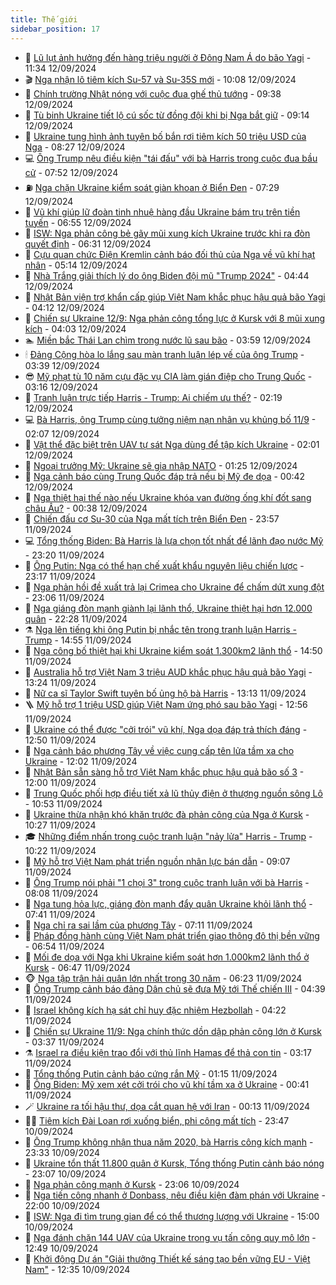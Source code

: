 ```yaml
---
title: Thế giới
sidebar_position: 17
---
```


<!-- dantri-the-gioi:START -->
- 🌋 [Lũ lụt ảnh hưởng đến hàng triệu người ở Đông Nam Á do bão Yagi](https://dantri.com.vn/the-gioi/lu-lut-anh-huong-den-hang-trieu-nguoi-o-dong-nam-a-do-bao-yagi-20240912172353845.htm) - 11:34 12/09/2024
- 🎬 [Nga nhận lô tiêm kích Su-57 và Su-35S mới](https://dantri.com.vn/the-gioi/nga-nhan-lo-tiem-kich-su-57-va-su-35s-moi-20240912154454199.htm) - 10:08 12/09/2024
- 🧰 [Chính trường Nhật nóng với cuộc đua ghế thủ tướng](https://dantri.com.vn/the-gioi/chinh-truong-nhat-nong-voi-cuoc-dua-ghe-thu-tuong-20240912161409806.htm) - 09:38 12/09/2024
- 🌋 [Tù binh Ukraine tiết lộ cú sốc từ đồng đội khi bị Nga bắt giữ](https://dantri.com.vn/the-gioi/tu-binh-ukraine-tiet-lo-cu-soc-tu-dong-doi-khi-bi-nga-bat-giu-20240912154345281.htm) - 09:14 12/09/2024
- 🗽 [Ukraine tung hình ảnh tuyên bố bắn rơi tiêm kích 50 triệu USD của Nga](https://dantri.com.vn/the-gioi/ukraine-tung-hinh-anh-tuyen-bo-ban-roi-tiem-kich-50-trieu-usd-cua-nga-20240912145609051.htm) - 08:27 12/09/2024
- 💻 [Ông Trump nêu điều kiện &quot;tái đấu&quot; với bà Harris trong cuộc đua bầu cử](https://dantri.com.vn/the-gioi/ong-trump-neu-dieu-kien-tai-dau-voi-ba-harris-trong-cuoc-dua-bau-cu-20240912063357257.htm) - 07:52 12/09/2024
- ⛽️ [Nga chặn Ukraine kiểm soát giàn khoan ở Biển Đen](https://dantri.com.vn/the-gioi/nga-chan-ukraine-kiem-soat-gian-khoan-o-bien-den-20240912141536539.htm) - 07:29 12/09/2024
- 🤩 [Vũ khí giúp lữ đoàn tinh nhuệ hàng đầu Ukraine bám trụ trên tiền tuyến](https://dantri.com.vn/the-gioi/vu-khi-giup-lu-doan-tinh-nhue-hang-dau-ukraine-bam-tru-tren-tien-tuyen-20240912122535344.htm) - 06:55 12/09/2024
- 🧐 [ISW: Nga phản công bẻ gãy mũi xung kích Ukraine trước khi ra đòn quyết định](https://dantri.com.vn/the-gioi/isw-nga-phan-cong-be-gay-mui-xung-kich-ukraine-truoc-khi-ra-don-quyet-dinh-20240912115855287.htm) - 06:31 12/09/2024
- 🎊 [Cựu quan chức Điện Kremlin cảnh báo đối thủ của Nga về vũ khí hạt nhân](https://dantri.com.vn/the-gioi/cuu-quan-chuc-dien-kremlin-canh-bao-doi-thu-cua-nga-ve-vu-khi-hat-nhan-20240912114846448.htm) - 05:14 12/09/2024
- 📝 [Nhà Trắng giải thích lý do ông Biden đội mũ &quot;Trump 2024&quot;](https://dantri.com.vn/the-gioi/nha-trang-giai-thich-ly-do-ong-biden-doi-mu-trump-2024-20240912114008036.htm) - 04:44 12/09/2024
- 🤡 [Nhật Bản viện trợ khẩn cấp giúp Việt Nam khắc phục hậu quả bão Yagi](https://dantri.com.vn/the-gioi/nhat-ban-vien-tro-khan-cap-giup-viet-nam-khac-phuc-hau-qua-bao-yagi-20240912110104973.htm) - 04:12 12/09/2024
- 🥷 [Chiến sự Ukraine 12/9: Nga phản công tổng lực ở Kursk với 8 mũi xung kích](https://dantri.com.vn/the-gioi/chien-su-ukraine-129-nga-phan-cong-tong-luc-o-kursk-voi-8-mui-xung-kich-20240912103823162.htm) - 04:03 12/09/2024
- 🏊 [Miền bắc Thái Lan chìm trong nước lũ sau bão](https://dantri.com.vn/the-gioi/mien-bac-thai-lan-chim-trong-nuoc-lu-sau-bao-20240912104731800.htm) - 03:59 12/09/2024
- 🕯 [Đảng Cộng hòa lo lắng sau màn tranh luận lép vế của ông Trump](https://dantri.com.vn/the-gioi/dang-cong-hoa-lo-lang-sau-man-tranh-luan-lep-ve-cua-ong-trump-20240912101128761.htm) - 03:39 12/09/2024
- 😎 [Mỹ phạt tù 10 năm cựu đặc vụ CIA làm gián điệp cho Trung Quốc](https://dantri.com.vn/the-gioi/my-phat-tu-10-nam-cuu-dac-vu-cia-lam-gian-diep-cho-trung-quoc-20240912101159057.htm) - 03:16 12/09/2024
- 🌈 [Tranh luận trực tiếp Harris - Trump: Ai chiếm ưu thế?](https://dantri.com.vn/the-gioi/tranh-luan-truc-tiep-harris-trump-ai-chiem-uu-the-20240911205013290.htm) - 02:19 12/09/2024
- 💻 [Bà Harris, ông Trump cùng tưởng niệm nạn nhân vụ khủng bố 11/9](https://dantri.com.vn/the-gioi/ba-harris-ong-trump-cung-tuong-niem-nan-nhan-vu-khung-bo-119-20240912090624334.htm) - 02:07 12/09/2024
- 🤖 [Vật thể đặc biệt trên UAV tự sát Nga dùng để tập kích Ukraine](https://dantri.com.vn/the-gioi/vat-the-dac-biet-tren-uav-tu-sat-nga-dung-de-tap-kich-ukraine-20240912084601297.htm) - 02:01 12/09/2024
- 🦏 [Ngoại trưởng Mỹ: Ukraine sẽ gia nhập NATO](https://dantri.com.vn/the-gioi/ngoai-truong-my-ukraine-se-gia-nhap-nato-20240912054900013.htm) - 01:25 12/09/2024
- 🌁 [Nga cảnh báo cùng Trung Quốc đáp trả nếu bị Mỹ đe dọa](https://dantri.com.vn/the-gioi/nga-canh-bao-cung-trung-quoc-dap-tra-neu-bi-my-de-doa-20240912065510543.htm) - 00:42 12/09/2024
- 🐘 [Nga thiệt hại thế nào nếu Ukraine khóa van đường ống khí đốt sang châu Âu?](https://dantri.com.vn/the-gioi/nga-thiet-hai-the-nao-neu-ukraine-khoa-van-duong-ong-khi-dot-sang-chau-au-20240912071957518.htm) - 00:38 12/09/2024
- 🥷 [Chiến đấu cơ Su-30 của Nga mất tích trên Biển Đen](https://dantri.com.vn/the-gioi/chien-dau-co-su-30-cua-nga-mat-tich-tren-bien-den-20240912065548490.htm) - 23:57 11/09/2024
- 💻 [Tổng thống Biden: Bà Harris là lựa chọn tốt nhất để lãnh đạo nước Mỹ](https://dantri.com.vn/the-gioi/tong-thong-biden-ba-harris-la-lua-chon-tot-nhat-de-lanh-dao-nuoc-my-20240911171755931.htm) - 23:20 11/09/2024
- 🎡 [Ông Putin: Nga có thể hạn chế xuất khẩu nguyên liệu chiến lược](https://dantri.com.vn/the-gioi/ong-putin-nga-co-the-han-che-xuat-khau-nguyen-lieu-chien-luoc-20240912061224824.htm) - 23:17 11/09/2024
- 🧰 [Nga phản hồi đề xuất trả lại Crimea cho Ukraine để chấm dứt xung đột](https://dantri.com.vn/the-gioi/nga-phan-hoi-de-xuat-tra-lai-crimea-cho-ukraine-de-cham-dut-xung-dot-20240912050546119.htm) - 23:06 11/09/2024
- 🥸 [Nga giáng đòn mạnh giành lại lãnh thổ, Ukraine thiệt hại hơn 12.000 quân](https://dantri.com.vn/the-gioi/nga-giang-don-manh-gianh-lai-lanh-tho-ukraine-thiet-hai-hon-12000-quan-20240912042428036.htm) - 22:28 11/09/2024
- ⚗️ [Nga lên tiếng khi ông Putin bị nhắc tên trong tranh luận Harris - Trump](https://dantri.com.vn/the-gioi/nga-len-tieng-khi-ong-putin-bi-nhac-ten-trong-tranh-luan-harris-trump-20240911194057480.htm) - 14:55 11/09/2024
- 🌮 [Nga công bố thiệt hại khi Ukraine kiểm soát 1.300km2 lãnh thổ](https://dantri.com.vn/the-gioi/nga-cong-bo-thiet-hai-khi-ukraine-kiem-soat-1300km2-lanh-tho-20240911211110932.htm) - 14:50 11/09/2024
- 🎃 [Australia hỗ trợ Việt Nam 3 triệu AUD khắc phục hậu quả bão Yagi](https://dantri.com.vn/the-gioi/australia-ho-tro-viet-nam-3-trieu-aud-khac-phuc-hau-qua-bao-yagi-20240911201944001.htm) - 13:24 11/09/2024
- 💫 [Nữ ca sĩ Taylor Swift tuyên bố ủng hộ bà Harris](https://dantri.com.vn/the-gioi/nu-ca-si-taylor-swift-tuyen-bo-ung-ho-ba-harris-20240911200733719.htm) - 13:13 11/09/2024
- 🪜 [Mỹ hỗ trợ 1 triệu USD giúp Việt Nam ứng phó sau bão Yagi](https://dantri.com.vn/the-gioi/my-ho-tro-1-trieu-usd-giup-viet-nam-ung-pho-sau-bao-yagi-20240911195220289.htm) - 12:56 11/09/2024
- 🌋 [Ukraine có thể được &quot;cởi trói&quot; vũ khí, Nga dọa đáp trả thích đáng](https://dantri.com.vn/the-gioi/ukraine-co-the-duoc-coi-troi-vu-khi-nga-doa-dap-tra-thich-dang-20240911193449448.htm) - 12:50 11/09/2024
- 🦏 [Nga cảnh báo phương Tây về việc cung cấp tên lửa tầm xa cho Ukraine](https://dantri.com.vn/the-gioi/nga-canh-bao-phuong-tay-ve-viec-cung-cap-ten-lua-tam-xa-cho-ukraine-20240911163327681.htm) - 12:02 11/09/2024
- 👀 [Nhật Bản sẵn sàng hỗ trợ Việt Nam khắc phục hậu quả bão số 3](https://dantri.com.vn/the-gioi/nhat-ban-san-sang-ho-tro-viet-nam-khac-phuc-hau-qua-bao-so-3-20240911181909174.htm) - 12:00 11/09/2024
- 🧰 [Trung Quốc phối hợp điều tiết xả lũ thủy điện ở thượng nguồn sông Lô](https://dantri.com.vn/the-gioi/trung-quoc-phoi-hop-dieu-tiet-xa-lu-thuy-dien-o-thuong-nguon-song-lo-20240911174705112.htm) - 10:53 11/09/2024
- 🚀 [Ukraine thừa nhận khó khăn trước đà phản công của Nga ở Kursk](https://dantri.com.vn/the-gioi/ukraine-thua-nhan-kho-khan-truoc-da-phan-cong-cua-nga-o-kursk-20240911163138082.htm) - 10:27 11/09/2024
- 🎓 [Những điểm nhấn trong cuộc tranh luận &quot;nảy lửa&quot; Harris - Trump](https://dantri.com.vn/the-gioi/nhung-diem-nhan-trong-cuoc-tranh-luan-nay-lua-harris-trump-20240911162615503.htm) - 10:22 11/09/2024
- 🥸 [Mỹ hỗ trợ Việt Nam phát triển nguồn nhân lực bán dẫn](https://dantri.com.vn/the-gioi/my-ho-tro-viet-nam-phat-trien-nguon-nhan-luc-ban-dan-20240911155631364.htm) - 09:07 11/09/2024
- 🦅 [Ông Trump nói phải &quot;1 chọi 3&quot; trong cuộc tranh luận với bà Harris](https://dantri.com.vn/the-gioi/ong-trump-noi-phai-1-choi-3-trong-cuoc-tranh-luan-voi-ba-harris-20240911144847213.htm) - 08:08 11/09/2024
- 🤭 [Nga tung hỏa lực, giáng đòn mạnh đẩy quân Ukraine khỏi lãnh thổ](https://dantri.com.vn/the-gioi/nga-tung-hoa-luc-giang-don-manh-day-quan-ukraine-khoi-lanh-tho-20240911143131841.htm) - 07:41 11/09/2024
- 🤖 [Nga chỉ ra sai lầm của phương Tây](https://dantri.com.vn/the-gioi/nga-chi-ra-sai-lam-cua-phuong-tay-20240911140249660.htm) - 07:11 11/09/2024
- 🐲 [Pháp đồng hành cùng Việt Nam phát triển giao thông đô thị bền vững](https://dantri.com.vn/the-gioi/phap-dong-hanh-cung-viet-nam-phat-trien-giao-thong-do-thi-ben-vung-20240911122222609.htm) - 06:54 11/09/2024
- 🫣 [Mối đe dọa với Nga khi Ukraine kiểm soát hơn 1.000km2 lãnh thổ ở Kursk](https://dantri.com.vn/the-gioi/moi-de-doa-voi-nga-khi-ukraine-kiem-soat-hon-1000km2-lanh-tho-o-kursk-20240909184143713.htm) - 06:47 11/09/2024
- 🐵 [Nga tập trận hải quân lớn nhất trong 30 năm](https://dantri.com.vn/the-gioi/nga-tap-tran-hai-quan-lon-nhat-trong-30-nam-20240911115128282.htm) - 06:23 11/09/2024
- 🫶 [Ông Trump cảnh báo đảng Dân chủ sẽ đưa Mỹ tới Thế chiến III](https://dantri.com.vn/the-gioi/ong-trump-canh-bao-dang-dan-chu-se-dua-my-toi-the-chien-iii-20240911111714805.htm) - 04:39 11/09/2024
- 💃 [Israel không kích hạ sát chỉ huy đặc nhiệm Hezbollah](https://dantri.com.vn/the-gioi/israel-khong-kich-ha-sat-chi-huy-dac-nhiem-hezbollah-20240911110625104.htm) - 04:22 11/09/2024
- 💫 [Chiến sự Ukraine 11/9: Nga chính thức dồn dập phản công lớn ở Kursk](https://dantri.com.vn/the-gioi/chien-su-ukraine-119-nga-chinh-thuc-don-dap-phan-cong-lon-o-kursk-20240911092336070.htm) - 03:37 11/09/2024
- ⚗️ [Israel ra điều kiện trao đổi với thủ lĩnh Hamas để thả con tin](https://dantri.com.vn/the-gioi/israel-ra-dieu-kien-trao-doi-voi-thu-linh-hamas-de-tha-con-tin-20240911101300421.htm) - 03:17 11/09/2024
- 🥷 [Tổng thống Putin cảnh báo cứng rắn Mỹ](https://dantri.com.vn/the-gioi/tong-thong-putin-canh-bao-cung-ran-my-20240911074143518.htm) - 01:15 11/09/2024
- 🥸 [Ông Biden: Mỹ xem xét cởi trói cho vũ khí tầm xa ở Ukraine](https://dantri.com.vn/the-gioi/ong-biden-my-xem-xet-coi-troi-cho-vu-khi-tam-xa-o-ukraine-20240911072936363.htm) - 00:41 11/09/2024
- 🪄 [Ukraine ra tối hậu thư, dọa cắt quan hệ với Iran](https://dantri.com.vn/the-gioi/ukraine-ra-toi-hau-thu-doa-cat-quan-he-voi-iran-20240911070912585.htm) - 00:13 11/09/2024
- 🧑‍💻 [Tiêm kích Đài Loan rơi xuống biển, phi công mất tích](https://dantri.com.vn/the-gioi/tiem-kich-dai-loan-roi-xuong-bien-phi-cong-mat-tich-20240911062607587.htm) - 23:47 10/09/2024
- 🤭 [Ông Trump không nhận thua năm 2020, bà Harris công kích mạnh](https://dantri.com.vn/the-gioi/ong-trump-khong-nhan-thua-nam-2020-ba-harris-cong-kich-manh-20240910215934212.htm) - 23:33 10/09/2024
- 🗽 [Ukraine tổn thất 11.800 quân ở Kursk, Tổng thống Putin cảnh báo nóng](https://dantri.com.vn/the-gioi/ukraine-ton-that-11800-quan-o-kursk-tong-thong-putin-canh-bao-nong-20240911060218237.htm) - 23:07 10/09/2024
- 🤖 [Nga phản công mạnh ở Kursk](https://dantri.com.vn/the-gioi/nga-phan-cong-manh-o-kursk-20240911052324133.htm) - 23:06 10/09/2024
- 🌈 [Nga tiến công nhanh ở Donbass, nêu điều kiện đàm phán với Ukraine](https://dantri.com.vn/the-gioi/nga-tien-cong-nhanh-o-donbass-neu-dieu-kien-dam-phan-voi-ukraine-20240910180459267.htm) - 22:00 10/09/2024
- 🤩 [ISW: Nga đi tìm trung gian để có thể thương lượng với Ukraine](https://dantri.com.vn/the-gioi/isw-nga-di-tim-trung-gian-de-co-the-thuong-luong-voi-ukraine-20240910215901190.htm) - 15:00 10/09/2024
- 🤗 [Nga đánh chặn 144 UAV của Ukraine trong vụ tấn công quy mô lớn](https://dantri.com.vn/the-gioi/nga-danh-chan-144-uav-cua-ukraine-trong-vu-tan-cong-quy-mo-lon-20240910193857665.htm) - 12:49 10/09/2024
- 🙉 [Khởi động Dự án &quot;Giải thưởng Thiết kế sáng tạo bền vững EU - Việt Nam&quot;](https://dantri.com.vn/the-gioi/khoi-dong-du-an-giai-thuong-thiet-ke-sang-tao-ben-vung-eu-viet-nam-20240910185958093.htm) - 12:35 10/09/2024<!-- dantri-the-gioi:END -->
